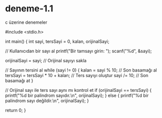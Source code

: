 # deneme-1.1
c üzerine denemeler

#include <stdio.h>

int main() {
    int sayi, tersSayi = 0, kalan, orijinalSayi;

  // Kullanıcıdan bir sayı al
    printf("Bir tamsayı girin: ");
    scanf("%d", &sayi);

  orijinalSayi = sayi; // Orijinal sayıyı sakla

  // Sayının tersini al
    while (sayi != 0) {
        kalan = sayi % 10;                 // Son basamağı al
        tersSayi = tersSayi * 10 + kalan; // Ters sayıyı oluştur
        sayi /= 10;                       // Son basamağı at
    }

   // Orijinal sayı ile ters sayı aynı mı kontrol et
    if (orijinalSayi == tersSayi) {
        printf("%d bir palindrom sayıdır.\n", orijinalSayi);
    } else {
        printf("%d bir palindrom sayı değildir.\n", orijinalSayi);
    }

  return 0;
}
